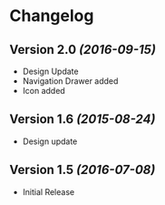Changelog
=========

Version 2.0 *(2016-09-15)*
----------------------------

 * Design Update
 * Navigation Drawer added
 * Icon added

Version 1.6 *(2015-08-24)*
----------------------------

 * Design update

Version 1.5 *(2016-07-08)*
----------------------------

 * Initial Release
